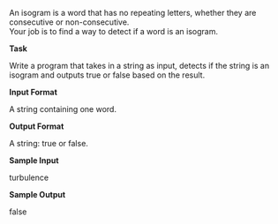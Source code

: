 An isogram is a word that has no repeating letters, whether they are consecutive or non-consecutive.  
Your job is to find a way to detect if a word is an isogram.

**Task**

Write a program that takes in a string as input, detects if the string is an isogram and outputs true or false based on the result.
 
**Input Format**

A string containing one word.

**Output Format**

A string: true or false.

**Sample Input**

turbulence

**Sample Output**

false